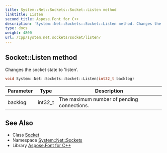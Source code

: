 ```yaml
---
title: System::Net::Sockets::Socket::Listen method
linktitle: Listen
second_title: Aspose.Font for C++
description: 'System::Net::Sockets::Socket::Listen method. Changes the socket state to ''listen'' in C++.'
type: docs
weight: 4800
url: /cpp/system.net.sockets/socket/listen/
---
```

## Socket::Listen method


Changes the socket state to 'listen'.

```cpp
void System::Net::Sockets::Socket::Listen(int32_t backlog)
```


| Parameter | Type | Description |
| --- | --- | --- |
| backlog | int32_t | The maximum number of pending connections. |

## See Also

* Class [Socket](../)
* Namespace [System::Net::Sockets](../../)
* Library [Aspose.Font for C++](../../../)
